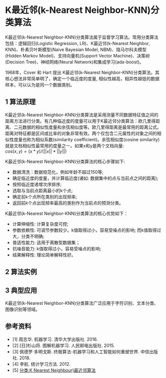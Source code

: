 # K最近邻(k-Nearest Neighbor-KNN)分类算法

K最近邻(k-Nearest Neighbor-KNN)分类算法属于监督学习算法。常用分类算法包括：逻辑回归(Logistic Regression, LR)、K最近邻(k-Nearest Neighbor, KNN)、朴素贝叶斯模型(Naive Bayesian Model, NBM)、隐马尔科夫模型(Hidden Markov Model)、支持向量机(Support Vector Machine)、决策树(Decision Tree)、神经网络(Neural Network)和集成学习(ada-boost)。

1968年，Cover 和 Hart 提出 K最近邻(k-Nearest Neighbor-KNN)分类算法。其核心想法非常简单明了，确定一个临近度的度量, 相似性越高，相异性越低的数据样本，可以认为是同一个数据类别。

## 1 算法原理

K最近邻(k-Nearest Neighbor-KNN)分类算法是采用测量不同数据特征值之间的距离方法进行分类。有几种临近度的度量可以用于K最近邻分类算法：欧几里得距离、二元数据的相似性度量和余弦相似度等。欧几里得距离是最常用的距离公式。距离对特征都是区间或比率的对象非常有效。两个仅包含二元属性的对象之间的相似性度量也称为相似系数(similarity coefficient)。余弦相似度(cosine similarity)就是文档相似性最常用的度量之一。如果x和y是两个文档向量:  
$cos(x,y)=(x*y)/(||x||*||y||)$

K最近邻(k-Nearest Neighbor-KNN)分类算法的核心步骤如下:

- 数据清洗：数据规范化，例如年龄不超过150等;
- 确定临近度的度量，并计算临近度(诸如: 数据集中的点与当前点之间的距离);
- 按照临近度递增次序排序;
- 选取与当前点距离最小的k个点;
- 确定前k个点所在类别的出现频率;
- 返回前k个点出现频率最高的类别作为当前点的预测分类。

K最近邻(k-Nearest Neighbor-KNN)分类算法的核心优势如下：

- 计算伸缩性: 计算复杂度可控;
- 参数依赖性: 可调节参数较少。k值取得过小，容易受噪点的影响; 而k值取得过大，分类不明确;
- 普适性能力: 适用于离散型数据集；
- 抗噪音能力: k值取得过小，容易受噪点的影响;
- 结果解释性: 理论简单解释性好。

## 2 算法实例

## 3 典型应用

K最近邻(k-Nearest Neighbor-KNN)分类算法广泛应用于字符识别、文本分类、图像识别等领域。

## 参考资料

- [1] 周志华. 机器学习. 清华大学出版社. 2016.
- [2] [日]杉山将. 图解机器学习. 人民邮电出版社. 2015.
- [3] 佩德罗·多明戈斯. 终极算法-机器学习和人工智能如何重塑世界. 中信出版社. 2018.
- [4] 李航. 统计学习方法. 2012.
- [5] [分类:K Nearest Neighbour)最近邻算法](https://www.cnblogs.com/fushengweixie/p/8196371.html)